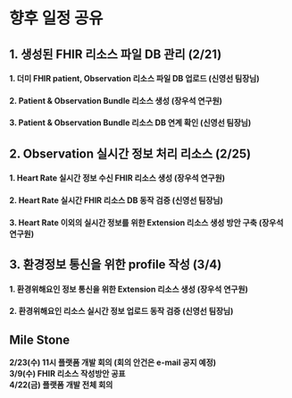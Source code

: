 # 향후 일정 공유

## 1. 생성된 FHIR 리소스 파일 DB 관리 (2/21)
#### 1. 더미 FHIR patient, Observation 리소스 파일 DB 업로드 (신영선 팀장님)
#### 2. Patient & Observation Bundle 리소스 생성  (장우석 연구원)
#### 3. Patient & Observation Bundle 리소스 DB 연계 확인 (신영선 팀장님)

## 2. Observation 실시간 정보 처리 리소스 (2/25)
#### 1. Heart Rate 실시간 정보 수신 FHIR 리소스 생성 (장우석 연구원)
#### 2. Heart Rate 실시간 FHIR 리소스 DB 동작 검증 (신영선 팀장님)
#### 3. Heart Rate 이외의 실시간 정보를 위한 Extension 리소스 생성 방안 구축 (장우석 연구원)

## 3. 환경정보 통신을 위한 profile 작성 (3/4)
#### 1. 환경위해요인 정보 통신을 위한 Extension 리소스 생성 (장우석 연구원)
#### 2. 환경위해요인 리소스 실시간 정보 업로드 동작 검증 (신영선 팀장님)

## **Mile Stone**
**2/23(수) 11시 플랫폼 개발 회의 (회의 안건은 e-mail 공지 예정)**   
**3/9(수) FHIR 리소스 작성방안 공표**   
**4/22(금) 플랫폼 개발 전체 회의**   
